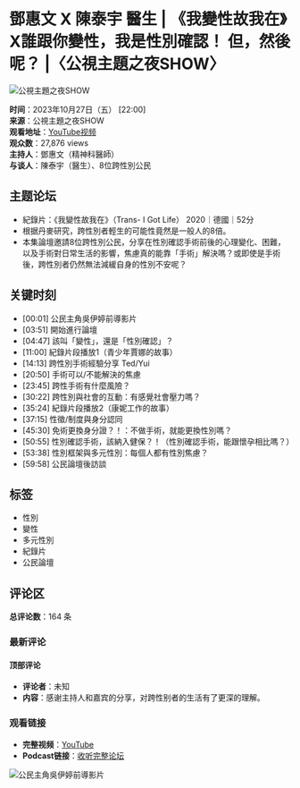 # 鄧惠文 X 陳泰宇 醫生 | 《我變性故我在》X誰跟你變性，我是性別確認！ 但，然後呢？ |〈公視主題之夜SHOW〉

![公視主題之夜SHOW](https://i.ytimg.com/an/bEuHh9lEN7IHBpa7it7nIw/featured_channel.jpg?v=604c2b19)

**时间**：2023年10月27日（五） [22:00]  
**来源**：公視主題之夜SHOW  
**观看地址**：[YouTube视频](https://www.youtube.com/watch?v=--pOWw6asUI)  
**观众数**：27,876 views  
**主持人**：鄧惠文（精神科醫師）  
**与谈人**：陳泰宇（醫生）、8位跨性別公民  

## 主题论坛
- 紀錄片：《我變性故我在》（Trans- I Got Life） 2020｜德國｜52分
- 根据丹麥研究，跨性別者輕生的可能性竟然是一般人的8倍。
- 本集論壇邀請8位跨性別公民，分享在性別確認手術前後的心理變化、困難，以及手術對日常生活的影響，焦慮真的能靠「手術」解決嗎？或即使是手術後，跨性別者仍然無法減緩自身的性別不安呢？

## 关键时刻
- [00:01] 公民主角吳伊婷前導影片
- [03:51] 開始進行論壇
- [04:47] 該叫「變性」，還是「性別確認」？
- [11:00] 紀錄片段播放1（青少年賈娜的故事）
- [14:13] 跨性別手術經驗分享 Ted/Yui
- [20:50] 手術可以/不能解決的焦慮
- [23:45] 跨性手術有什麼風險？
- [30:22] 跨性別與社會的互動：有感覺社會壓力嗎？
- [35:24] 紀錄片段播放2（康妮工作的故事）
- [37:15] 性徵/制度與身分認同
- [45:30] 免術更換身分證？！：不做手術，就能更換性別嗎？
- [50:55] 性別確認手術，該納入健保？！（性別確認手術，能跟懷孕相比嗎？）
- [53:38] 性別框架與多元性別：每個人都有性別焦慮？
- [59:58] 公民論壇後訪談

## 标签
- 性別
- 變性
- 多元性別
- 紀錄片
- 公民論壇

## 评论区
**总评论数**：164 条

### 最新评论

#### 顶部评论
- **评论者**：未知  
- **内容**：感谢主持人和嘉宾的分享，对跨性别者的生活有了更深的理解。

### 观看链接
- **完整视频**：[YouTube](https://www.youtube.com/watch?v=--pOWw6asUI)  
- **Podcast链接**：[收听完整论坛](https://open.firstory.me/story/clmvu1...)

![公民主角吳伊婷前導影片](https://i.ytimg.com/vi/4V4H9iI-Al4/hqdefault.jpg?sqp=-oaymwEmCKgBEF5IWvKriqkDGQgBFQAAiEIYAdgBAeIBCggYEAIYBjgBQAE=&rs=AOn4CLB5sbsH9BIrXEvgfZaB574MLmyERQ)